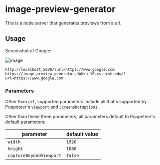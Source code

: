 # image-preview-generator

This is a node server that generates previews from a url.

## Usage

Screenshot of Google:

![image](https://image-preview-generator.dokku-10.cs.ucsb.edu/?url=https://www.google.com)

```text
http://localhost:5000/?url=https://www.google.com
https://image-preview-generator.dokku-10.cs.ucsb.edu/?url=https://www.google.com
```

### Parameters

Other than `url`, supported parameters include all that's supported by Puppeteer's
[`Viewport`](https://pptr.dev/api/puppeteer.viewport) and
[`ScreenshotOptions`](https://pptr.dev/api/puppeteer.screenshotoptions).

Other than these three parameters, all parameters default to Puppeteer's default parameters:

| parameter               | default value |
|-------------------------|---------------|
| `width`                 | `1920`        |
| `height`                | `1080`        |
| `captureBeyondViewport` | `false`       |
